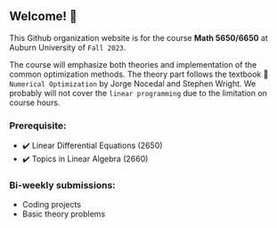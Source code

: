 ## Welcome! 👋

This Github organization website is for the course **Math 5650/6650** at Auburn University of  ``Fall 2023``. 

The course will emphasize both theories and implementation of the common optimization methods. The theory part follows the textbook :closed_book: ``Numerical Optimization`` by Jorge Nocedal and Stephen Wright. We probably will not cover the ``linear programming`` due to the limitation on course hours.  



### Prerequisite: 

- :heavy_check_mark: Linear Differential Equations (2650)
- :heavy_check_mark: Topics in Linear Algebra (2660)


### Bi-weekly submissions: 

- Coding projects
- Basic theory problems

<!--

**Here are some ideas to get you started:**

🙋‍♀️ A short introduction - what is your organization all about?
🌈 Contribution guidelines - how can the community get involved?
👩‍💻 Useful resources - where can the community find your docs? Is there anything else the community should know?
🍿 Fun facts - what does your team eat for breakfast?
🧙 Remember, you can do mighty things with the power of [Markdown](https://docs.github.com/github/writing-on-github/getting-started-with-writing-and-formatting-on-github/basic-writing-and-formatting-syntax)
-->
